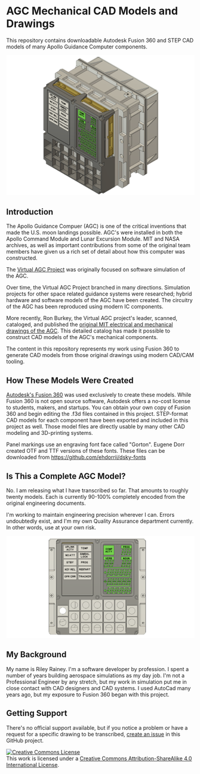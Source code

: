 # AGC Mechanical CAD Models and Drawings

This repository contains downloadable Autodesk Fusion 360 and STEP CAD models of many Apollo Guidance Computer components.

![Assembled Model](images/ASSEMBLED%202.png)

## Introduction

The Apollo Guidance Compuer (AGC) is one of the critical inventions that made the U.S. moon landings possible. AGC's were installed in both the Apollo Command Module and Lunar Excursion Module. MIT and NASA archives, as well as important contributions from some
of the original team members have given us a rich set of detail about how this computer was constructed.

The [Virtual AGC Project](https://www.ibiblio.org/apollo/) was originally focused on software simulation 
of the AGC. 

Over time, the Virtual AGC Project branched in many directions. Simulation projects for other space related guidance systems
were researched; hybrid hardware and software models of the AGC have been created. The circuitry of the AGC has been reproduced using modern IC components. 

More recently, Ron Burkey, the Virtual AGC project's leader, scanned, cataloged, and published
the [original MIT electrical and mechanical drawings of the AGC](https://www.ibiblio.org/apollo/ElectroMechanical.html). This detailed catalog has made it possible to construct CAD models of the AGC's mechanical components.

The content in this repository represents my work using Fusion 360 to generate CAD models from those original drawings using modern CAD/CAM tooling.

## How These Models Were Created

[Autodesk's Fusion 360](https://www.autodesk.com/products/fusion-360/students-teachers-educators) was used exclusively to create these models. 
While Fusion 360 is not open source software, Autodesk offers a no-cost
license to students, makers, and startups. You can obtain your own copy of Fusion 360 and begin editing the .f3d files contained in this project. 
STEP-format CAD models for each component have been exported and included in this project as well. 
Those model files are directly usable by many other CAD modeling and 3D-printing systems.

Panel markings use an engraving font face called "Gorton". Eugene Dorr created OTF and TTF versions of these fonts. These files can be downloaded from https://github.com/ehdorrii/dsky-fonts 

## Is This a Complete AGC Model?

No. I am releasing what I have transcribed so far. That amounts to roughly twenty models. Each is currently 90-100% completely encoded from the original engineering documents.

I'm working to maintain engineering precision wherever I can. Errors undoubtedly exist, and I'm my own Quality
Assurance department currently. In other words, use at your own risk.

![Assembled Model](images/ASSEMBLED%201.png)

## My Background

My name is Riley Rainey. I'm a software developer by profession. I spent a number of years building aerospace simulations as my day job.
I'm not a Professional Engineer by any stretch, but my work in simulation put me in close contact with CAD designers and CAD systems. I used AutoCad many years ago, but my exposure to Fusion 360 began with this project.

## Getting Support

There's no official support available, but if you notice a problem or have a request for a specific drawing to be
transcribed, [create an issue](https://github.com/rrainey/agc-mechanical-cad/issues) in this GitHub project.


[![Creative Commons License](https://i.creativecommons.org/l/by-sa/4.0/88x31.png)](http://creativecommons.org/licenses/by-sa/4.0/)  
This work is licensed under a [Creative Commons Attribution-ShareAlike 4.0 International License](http://creativecommons.org/licenses/by-sa/4.0/).
